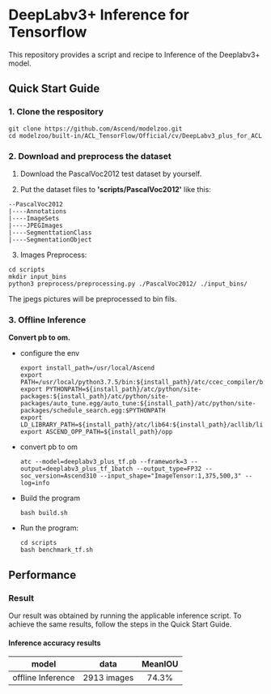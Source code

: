 

# DeepLabv3+ Inference for Tensorflow 

This repository provides a script and recipe to Inference of the Deeplabv3+ model.

## Quick Start Guide

### 1. Clone the respository

```shell
git clone https://github.com/Ascend/modelzoo.git
cd modelzoo/built-in/ACL_TensorFlow/Official/cv/DeepLabv3_plus_for_ACL
```

### 2. Download and preprocess the dataset

1. Download the PascalVoc2012 test dataset by yourself. 

2. Put the dataset files to **'scripts/PascalVoc2012'** like this:
```
--PascalVoc2012
|----Annotations
|----ImageSets
|----JPEGImages
|----SegmenttationClass
|----SegmentationObject
```

3. Images Preprocess:
```
cd scripts
mkdir input_bins
python3 preprocess/preprocessing.py ./PascalVoc2012/ ./input_bins/
```
The jpegs pictures will be preprocessed to bin fils.

### 3. Offline Inference

**Convert pb to om.**

- configure the env

  ```
  export install_path=/usr/local/Ascend
  export PATH=/usr/local/python3.7.5/bin:${install_path}/atc/ccec_compiler/bin:${install_path}/atc/bin:$PATH
  export PYTHONPATH=${install_path}/atc/python/site-packages:${install_path}/atc/python/site-packages/auto_tune.egg/auto_tune:${install_path}/atc/python/site-packages/schedule_search.egg:$PYTHONPATH
  export LD_LIBRARY_PATH=${install_path}/atc/lib64:${install_path}/acllib/lib64:$LD_LIBRARY_PATH
  export ASCEND_OPP_PATH=${install_path}/opp
  ```

- convert pb to om

  ```
  atc --model=deeplabv3_plus_tf.pb --framework=3 --output=deeplabv3_plus_tf_1batch --output_type=FP32 --soc_version=Ascend310 --input_shape="ImageTensor:1,375,500,3" --log=info
  ```

- Build the program

  ```
  bash build.sh
  ```

- Run the program:

  ```
  cd scripts
  bash benchmark_tf.sh
  ```

## Performance

### Result

Our result was obtained by running the applicable inference script. To achieve the same results, follow the steps in the Quick Start Guide.

#### Inference accuracy results

|       model       | **data**  |    MeanIOU    |
| :---------------: | :-------: | :-------------: |
| offline Inference | 2913 images | 74.3% |

